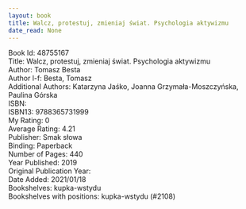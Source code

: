 ```yaml
---
layout: book
title: Walcz, protestuj, zmieniaj świat. Psychologia aktywizmu
date_read: None
---
```


Book Id: 48755167<br />
Title: Walcz, protestuj, zmieniaj świat. Psychologia aktywizmu<br />
Author: Tomasz Besta<br />
Author l-f: Besta, Tomasz<br />
Additional Authors: Katarzyna Jaśko, Joanna Grzymała-Moszczyńska, Paulina Górska<br />
ISBN: <br />
ISBN13: 9788365731999<br />
My Rating: 0<br />
Average Rating: 4.21<br />
Publisher: Smak słowa<br />
Binding: Paperback<br />
Number of Pages: 440<br />
Year Published: 2019<br />
Original Publication Year: <br />
Date Added: 2021/01/18<br />
Bookshelves: kupka-wstydu<br />
Bookshelves with positions: kupka-wstydu (#2108)<br />

